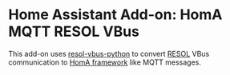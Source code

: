 # Home Assistant Add-on: HomA MQTT RESOL VBus
This add-on uses [resol-vbus-python](https://github.com/hmueller01/resol-vbus-python) to convert [RESOL](https://www.resol.de) VBus communication to [HomA framework](https://github.com/binarybucks/homA) like MQTT messages.
